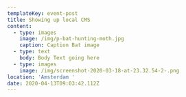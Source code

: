 ```yaml
---
templateKey: event-post
title: Showing up local CMS
content:
  - type: images
    image: /img/p-bat-hunting-moth.jpg
    caption: Caption Bat image
  - type: text
    body: Body Text going here
  - type: images
    image: /img/screenshot-2020-03-18-at-23.32.54-2-.png
location: 'Amsterdam '
date: 2020-04-13T09:03:42.112Z
---
```

